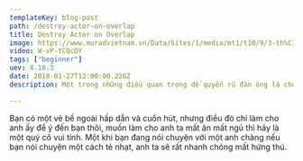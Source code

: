 ```yaml
---
templateKey: blog-post
path: /destroy-actor-on-overlap
title: Destroy Actor on Overlap
image: https://www.muradvietnam.vn/Data/Sites/1/media/mt1/t10/9/3-th%C3%B3i-quen.jpg
video: W-vP-tCQcDY
tags: ["beginner"]
uev: 4.18.3
date: 2018-01-27T12:00:00.226Z
description: Một trong những điều quan trọng để quyến rũ đàn ông là cho anh ấy thấy bạn có cách nói chuyện vui vẻ và cuốn hút. 

---
```


Bạn có một vẻ bề ngoài hấp dẫn và cuốn hút, nhưng điều đó chỉ làm cho anh ấy để ý đến bạn thôi, muốn làm cho anh ta mất ăn mất ngủ thì hãy là một quý cô vui tính. Một khi bạn đang nói chuyện với một anh chàng nếu bạn nói chuyện một cách tẻ nhạt, anh ta sẽ rất nhanh chóng mất hứng thú.
